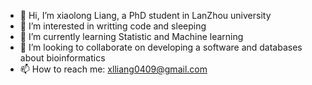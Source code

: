 - 👋 Hi, I’m xiaolong Liang, a PhD student in LanZhou university
- 👀 I’m interested in writting code and sleeping 
- 🌱 I’m currently learning Statistic and Machine learning
- 💞️ I’m looking to collaborate on developing a software and databases about bioinformatics 
- 📫 How to reach me:  xlliang0409@gmail.com

<!---
xiaolongliang/xiaolongliang is a ✨ special ✨ repository because its `README.md` (this file) appears on your GitHub profile.
You can click the Preview link to take a look at your changes.
--->
